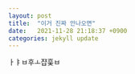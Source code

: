 ```yaml
---
layout: post
title:  "이거 진짜 안나오면"
date:   2021-11-28 21:18:37 +0900
categories: jekyll update
---
```

ㅏㅑㅂ후ㅗ쟙훚ㅂ